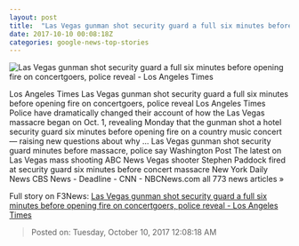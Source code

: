 ```yaml
---
layout: post
title:  "Las Vegas gunman shot security guard a full six minutes before opening fire on concertgoers, police reveal - Los Angeles Times"
date: 2017-10-10 00:08:18Z
categories: google-news-top-stories
---
```


![Las Vegas gunman shot security guard a full six minutes before opening fire on concertgoers, police reveal - Los Angeles Times](http://www.trbimg.com/img-59dc27a8/turbine/la-na-vegas-shooting-20171009)

Los Angeles Times Las Vegas gunman shot security guard a full six minutes before opening fire on concertgoers, police reveal Los Angeles Times Police have dramatically changed their account of how the Las Vegas massacre began on Oct. 1, revealing Monday that the gunman shot a hotel security guard six minutes before opening fire on a country music concert — raising new questions about why ... Las Vegas gunman shot security guard minutes before massacre, police say Washington Post The latest on Las Vegas mass shooting ABC News Vegas shooter Stephen Paddock fired at security guard six minutes before concert massacre New York Daily News CBS News - Deadline - CNN - NBCNews.com all 773 news articles »


Full story on F3News: [Las Vegas gunman shot security guard a full six minutes before opening fire on concertgoers, police reveal - Los Angeles Times](http://www.f3nws.com/n/USBP3E)

> Posted on: Tuesday, October 10, 2017 12:08:18 AM
